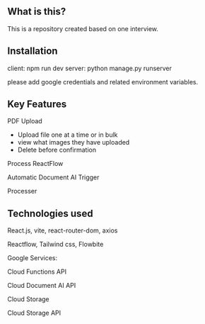 ## What is this? 
This is a repository created based on one interview.


## Installation
client: npm run dev
server: python manage.py runserver

please add google credentials and related environment variables.



## Key Features

PDF Upload
  * Upload file one at a time or in bulk
  * view what images they have uploaded
  * Delete before confirmation

Process ReactFlow

Automatic Document AI Trigger

Processer

## Technologies used

React.js, vite, react-router-dom, axios

Reactflow, Tailwind css, Flowbite

Google Services:

Cloud Functions API

Cloud Document AI API

Cloud Storage

Cloud Storage API
